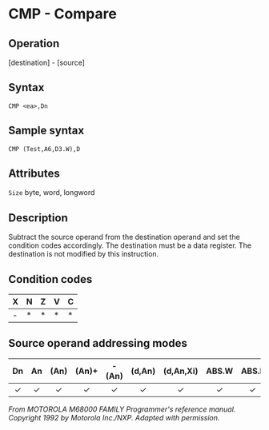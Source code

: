 # CMP - Compare

## Operation
[destination] - [source]

## Syntax
```assembly
CMP <ea>,Dn
```
## Sample syntax
```assembly
CMP (Test,A6,D3.W),D
```

## Attributes
`Size` byte, word, longword

## Description
Subtract the source operand from the destination operand and
set the condition codes accordingly. The destination must be a
data register. The destination is not modified by this instruction.

## Condition codes
|X|N|Z|V|C|
|--|--|--|--|--|
|-|*|*|*|*|

## Source operand addressing modes
|Dn|An|(An)|(An)+|-(An)|(d,An)|(d,An,Xi)|ABS.W|ABS.L|(d,PC)|(d,PC,Xn)|imm|
|:-:|:-:|:-:|:-:|:-:|:-:|:-:|:-:|:-:|:-:|:-:|:-:|
|✓|✓|✓|✓|✓|✓|✓|✓|✓|✓|✓|✓|

*From MOTOROLA M68000 FAMILY Programmer's reference manual. Copyright 1992 by Motorola Inc./NXP. Adapted with permission.*